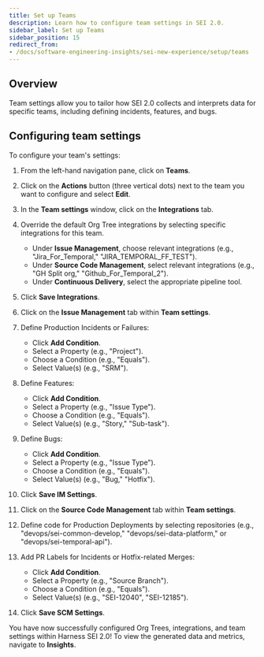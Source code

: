```yaml
---
title: Set up Teams
description: Learn how to configure team settings in SEI 2.0.
sidebar_label: Set up Teams
sidebar_position: 15
redirect_from:
- /docs/software-engineering-insights/sei-new-experience/setup/teams
---
```


## Overview

Team settings allow you to tailor how SEI 2.0 collects and interprets data for specific teams, including defining incidents, features, and bugs.

## Configuring team settings

To configure your team's settings:

1. From the left-hand navigation pane, click on **Teams**.
1. Click on the **Actions** button (three vertical dots) next to the team you want to configure and select **Edit**.
1. In the **Team settings** window, click on the **Integrations** tab.
1. Override the default Org Tree integrations by selecting specific integrations for this team.

   - Under **Issue Management**, choose relevant integrations (e.g., "Jira_For_Temporal," "JIRA_TEMPORAL_FF_TEST").
   - Under **Source Code Management**, select relevant integrations (e.g., "GH Split org," "Github_For_Temporal_2").
   - Under **Continuous Delivery**, select the appropriate pipeline tool.

1. Click **Save Integrations**.
1. Click on the **Issue Management** tab within **Team settings**.
1. Define Production Incidents or Failures:
   
   - Click **Add Condition**.
   - Select a Property (e.g., "Project").
   - Choose a Condition (e.g., "Equals").
   - Select Value(s) (e.g., "SRM").

1. Define Features:
   - Click **Add Condition**.
   - Select a Property (e.g., "Issue Type").
   - Choose a Condition (e.g., "Equals").
   - Select Value(s) (e.g., "Story," "Sub-task").
1. Define Bugs:
   - Click **Add Condition**.
   - Select a Property (e.g., "Issue Type").
   - Choose a Condition (e.g., "Equals").
   - Select Value(s) (e.g., "Bug," "Hotfix").
1. Click **Save IM Settings**.
1. Click on the **Source Code Management** tab within **Team settings**.

1. Define code for Production Deployments by selecting repositories (e.g., "devops/sei-common-develop," "devops/sei-data-platform," or "devops/sei-temporal-api").
1. Add PR Labels for Incidents or Hotfix-related Merges:
   - Click **Add Condition**.
   - Select a Property (e.g., "Source Branch").
   - Choose a Condition (e.g., "Equals").
   - Select Value(s) (e.g., "SEI-12040", "SEI-12185").
1. Click **Save SCM Settings**.

You have now successfully configured Org Trees, integrations, and team settings within Harness SEI 2.0! To view the generated data and metrics, navigate to **Insights**.

